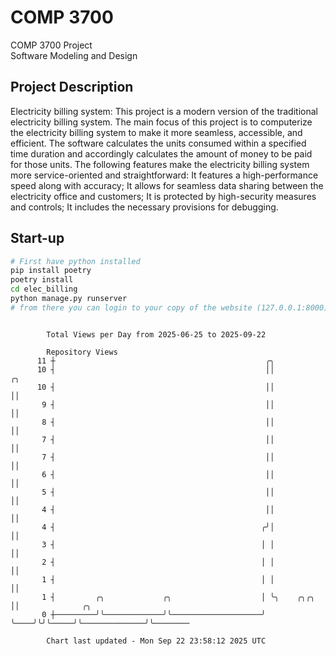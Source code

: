 # COMP 3700
COMP 3700 Project  
Software Modeling and Design
## Project Description
Electricity billing system: This project is a modern version of the traditional electricity billing system. The main focus of this project is to computerize the electricity billing system to make it more seamless, accessible, and efficient. The software calculates the units consumed within a specified time duration and accordingly calculates the amount of money to be paid for those units. The following features make the electricity billing system more service-oriented and straightforward: It features a high-performance speed along with accuracy; It allows for seamless data sharing between the electricity office and customers; It is protected by high-security measures and controls; It includes the necessary provisions for debugging.

## Start-up
```bash
# First have python installed
pip install poetry
poetry install
cd elec_billing
python manage.py runserver
# from there you can login to your copy of the website (127.0.0.1:8000), default creds are admin/admin
```

```

        Total Views per Day from 2025-06-25 to 2025-09-22

        Repository Views
      11 ┼                                               ╭╮
      10 ┤                                               ││              ╭╮
      10 ┤                                               ││              ││
       9 ┤                                               ││              ││
       8 ┤                                               ││              ││
       7 ┤                                               ││              ││
       7 ┤                                               ││              ││
       6 ┤                                               ││              ││
       5 ┤                                               ││              ││
       4 ┤                                               ││              ││
       4 ┤                                              ╭╯│              ││
       3 ┤                                              │ │              ││
       2 ┤                                              │ │              ││
       1 ┤                                              │ │              ││
       1 ┤         ╭╮             ╭╮                    │ ╰╮    ╭╮╭╮     ││              ╭╮
       0 ┼─────────╯╰─────────────╯╰────────────────────╯  ╰────╯╰╯╰─────╯╰──────────────╯╰────────

        Chart last updated - Mon Sep 22 23:58:12 2025 UTC
        
```
